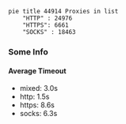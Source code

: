 
```mermaid
pie title 44914 Proxies in list
    "HTTP" : 24976
    "HTTPS": 6661
    "SOCKS" : 18463
```

### Some Info
#### Average Timeout

- mixed: 3.0s
- http: 1.5s
- https: 8.6s
- socks: 6.3s